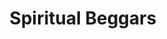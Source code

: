---
title: "Spiritual Beggars"
summary: "A classic hard rock/stoner metal band from Halmstad, Halland, Sweden. Formed in 1993 by Michael Amott. Current line-up: Michael Amott - Guitar Ludwig Witt - Drums Per Wiberg - Keyboards Sharlee D'Angelo - Bass Apollo Papathanasio - Vocals"
image: "spiritual-beggars.jpg"
apple_music_artist_url: "https://music.apple.com/gb/artist/spiritual-beggars/3200585"
---
